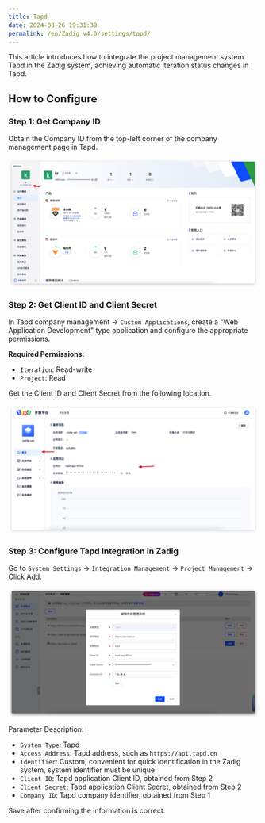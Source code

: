 ```yaml
---
title: Tapd
date: 2024-08-26 19:31:39
permalink: /en/Zadig v4.0/settings/tapd/
---
```


This article introduces how to integrate the project management system Tapd in the Zadig system, achieving automatic iteration status changes in Tapd.

## How to Configure

### Step 1: Get Company ID

Obtain the Company ID from the top-left corner of the company management page in Tapd.

![Tapd](../../../../_images/tapd_1.png)

### Step 2: Get Client ID and Client Secret

In Tapd company management -> `Custom Applications`, create a "Web Application Development" type application and configure the appropriate permissions.

**Required Permissions:**
- `Iteration`: Read-write
- `Project`: Read

Get the Client ID and Client Secret from the following location.

![Tapd](../../../../_images/tapd_2.png)

### Step 3: Configure Tapd Integration in Zadig

Go to `System Settings` -> `Integration Management` -> `Project Management` -> Click Add.

![Tapd](../../../../_images/tapd_3.png)

Parameter Description:
- `System Type`: Tapd
- `Access Address`: Tapd address, such as `https://api.tapd.cn`
- `Identifier`: Custom, convenient for quick identification in the Zadig system, system identifier must be unique
- `Client ID`: Tapd application Client ID, obtained from Step 2
- `Client Secret`: Tapd application Client Secret, obtained from Step 2
- `Company ID`: Tapd company identifier, obtained from Step 1

Save after confirming the information is correct.
